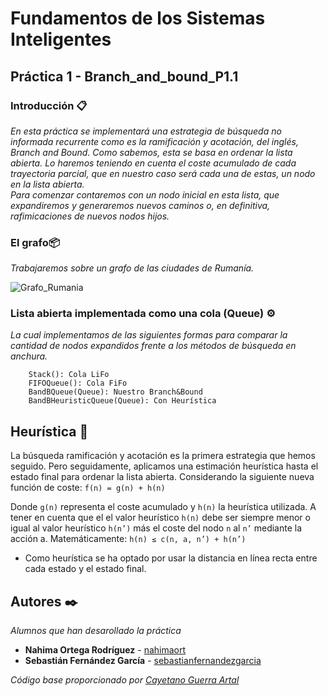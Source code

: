 # Fundamentos de los Sistemas Inteligentes
## Práctica 1 - Branch_and_bound_P1.1

### Introducción 📋
_En esta práctica se implementará una estrategia de búsqueda no informada recurrente como es la ramificación y acotación, del inglés, Branch and Bound.
Como sabemos, esta se basa en ordenar la lista abierta. Lo haremos teniendo en cuenta el coste acumulado de cada trayectoria parcial, que en nuestro caso será cada una de estas, un nodo en la lista abierta.\
Para comenzar contaremos con un nodo inicial en esta lista, que expandiremos y generaremos nuevos caminos o, en definitiva, rafimicaciones de nuevos nodos hijos._




### El grafo📦
_Trabajaremos sobre un grafo de las ciudades de Rumanía._


![Grafo_Rumania](https://user-images.githubusercontent.com/79119404/148701763-37c161e5-7f02-45ac-9552-5ed432787ad2.jpg)



### Lista abierta implementada como una cola (Queue) ⚙️
_La cual implementamos de las siguientes formas para comparar la cantidad de nodos expandidos frente a los métodos de búsqueda en anchura._


        Stack(): Cola LiFo
        FIFOQueue(): Cola FiFo
        BandBQueue(Queue): Nuestro Branch&Bound
        BandBHeuristicQueue(Queue): Con Heurística

## Heurística 📌
La búsqueda ramificación y acotación es la primera estrategia que hemos seguido. Pero seguidamente,
aplicamos una estimación heurística hasta el estado final para ordenar la lista abierta.
Considerando la siguiente nueva función de coste:
                   ```f(n) = g(n) + h(n)```


Donde ```g(n)``` representa el coste acumulado y ```h(n)``` la heurística utilizada. 
A tener en cuenta que el el valor heurístico ```h(n)``` debe ser siempre menor o igual al valor heurístico ```h(n’)``` más el coste del
nodo ```n``` al ```n’``` mediante la acción a. Matemáticamente: ```h(n) ≤ c(n, a, n’) + h(n’)```
* Como heurística se ha optado por usar la distancia en línea recta entre cada estado y el estado final.


## Autores ✒️

_Alumnos que han desarollado la práctica_

* **Nahima Ortega Rodríguez** - [nahimaort](https://github.com/nahimaort)
* **Sebastián Fernández García** - [sebastianfernandezgarcia](https://github.com/sebastianfernandezgarcia)

_Código base proporcionado por [Cayetano Guerra Artal](https://cayetanoguerra.github.io/ia/)_
